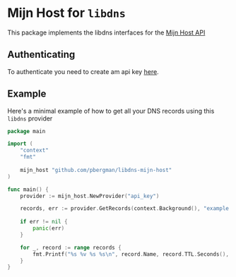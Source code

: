 # Mijn Host for `libdns`

This package implements the libdns interfaces for the [Mijn Host API](https://mijn.host/api/doc/)

## Authenticating

To authenticate you need to create am api key [here](https://mijn.host/cp/account/api/).

## Example

Here's a minimal example of how to get all your DNS records using this `libdns` provider

```go
package main

import (
	"context"
	"fmt"
	
	mijn_host "github.com/pbergman/libdns-mijn-host"
)

func main() {
	provider := mijn_host.NewProvider("api_key")

	records, err := provider.GetRecords(context.Background(), "example.com")
	
	if err != nil {
		panic(err)
	}

	for _, record := range records {
		fmt.Printf("%s %v %s %s\n", record.Name, record.TTL.Seconds(), record.Type, record.Value)
	}
}
```